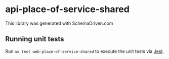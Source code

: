 
# api-place-of-service-shared

This library was generated with SchemaDriven.com

## Running unit tests

Run `nx test web-place-of-service-shared` to execute the unit tests via [Jest](https://jestjs.io).

